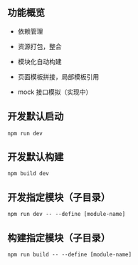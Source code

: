 
## 功能概览
- 依赖管理

- 资源打包，整合			

- 模块化自动构建

- 页面模板拼接，局部模板引用

- mock 接口模拟（实现中）

## 开发默认启动
	npm run dev 
	
## 开发默认构建
	npm build dev 
	
## 开发指定模块（子目录）
		
	npm run dev -- --define [module-name]

## 构建指定模块（子目录）

	npm run build -- --define [module-name]
	

